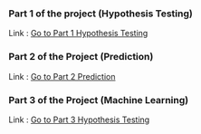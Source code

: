 ### Part 1 of the project  (Hypothesis Testing)

Link : [Go to Part 1 Hypothesis Testing ](https://github.com/kewaljani/Data-Analyses-on-movie-ratings-/tree/main/Part1)


### Part 2 of the Project (Prediction)

Link : [Go to Part 2 Prediction ](https://github.com/kewaljani/Data-Analyses-on-movie-ratings-/tree/main/Part2)

### Part 3 of the Project (Machine Learning)

Link : [Go to Part 3 Hypothesis Testing ](https://github.com/kewaljani/Data-Analyses-on-movie-ratings-/tree/main/Part%203)
